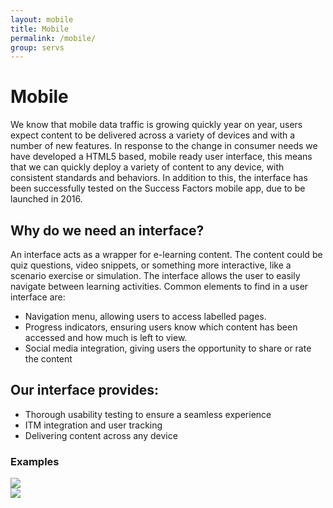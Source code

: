 ```yaml
---
layout: mobile
title: Mobile
permalink: /mobile/
group: servs
---
```


# Mobile 

We know that mobile data traffic is growing quickly year on year, users expect content to be delivered across a variety of devices and with a number of new features.
In response to the change in consumer needs we have developed a HTML5 based, mobile ready user interface, this means that we can quickly deploy a variety of content to any device, with consistent standards and behaviors. In addition to this, the interface has been successfully tested on the Success Factors mobile app, due to be launched in 2016.

## Why do we need an interface?

An interface acts as a wrapper for e-learning content. The content could be quiz questions, video snippets, or something more interactive, like a scenario exercise or simulation. The interface allows the user to easily navigate between learning activities. Common elements to find in a user interface are:
- Navigation menu, allowing users to access labelled pages.
- Progress indicators, ensuring users know which content has been accessed and how much is left to view.
- Social media integration, giving users the opportunity to share or rate the content

## Our interface provides:

- Thorough usability testing to ensure a seamless experience
- ITM integration and user tracking
- Delivering content across any device

### Examples

<div class="row-fluid">
	<div class="span5">
		<a href="http://www.trainingtelecoms.com/GLW/L1C/index.html#/intro"><img src="../../../../img/interface.jpg" /></a>
	</div>
	<div class="span5">
		<a href="http://www.trainingtelecoms.com/GLW/L1C/index.html#/intro"><img src="../../../../img/interface02.jpg" /></a>
	</div>
</div>
<div class="spacer"></div>